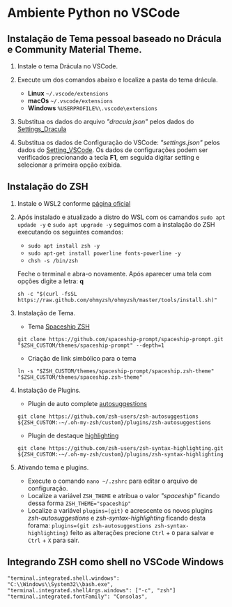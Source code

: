 # Ambiente Python no VSCode

## Instalação de Tema pessoal baseado no Drácula e Community Material Theme.

1. Instale o tema Drácula no VSCode.

2. Execute um dos comandos abaixo e localize a pasta do tema drácula.
    - **Linux** `~/.vscode/extensions`
    - **macOs** `~/.vscode/extensions`
    - **Windows** `%USERPROFILE%\.vscode\extensions`
  
3. Substitua os dados do arquivo *"dracula.json"* pelos dados do [Settings_Dracula](https://github.com/Ailson-Araujo/MyThemeVsCode_ToPython/blob/main/Settings_Dracula.json)

4. Substitua os dados de Configuração do VSCode: *"settings.json"* pelos dados do [Setting_VSCode](https://github.com/Ailson-Araujo/MyThemeVsCode_ToPython/blob/main/Setting_VSCode.json). Os dados de configurações podem ser verificados precionando a tecla **F1**, em seguida digitar setting e selecionar a primeira opção exibida.

## Instalação do ZSH

1. Instale o WSL2 conforme [página oficial](https://docs.microsoft.com/pt-br/windows/wsl/install)
2. Após instalado e atualizado a distro do WSL com os camandos `sudo apt updade -y` e `sudo apt upgrade -y` seguimos com a instalação do ZSH executando os seguintes comandos:
   - `sudo apt install zsh -y`
   - `sudo apt-get install powerline fonts-powerline -y`
   - `chsh -s /bin/zsh`
   
   Feche o terminal e abra-o novamente. Após aparecer uma tela com opções digite a letra: **q**
   
   ```
   sh -c "$(curl -fsSL https://raw.github.com/ohmyzsh/ohmyzsh/master/tools/install.sh)"
   ```
   
3. Instalação de Tema.
   
   - Tema [Spaceship ZSH](https://github.com/spaceship-prompt/spaceship-prompt)
   ```
   git clone https://github.com/spaceship-prompt/spaceship-prompt.git "$ZSH_CUSTOM/themes/spaceship-prompt" --depth=1
   ```
   
   - Criação de link simbólico para o tema
   ```
   ln -s "$ZSH_CUSTOM/themes/spaceship-prompt/spaceship.zsh-theme" "$ZSH_CUSTOM/themes/spaceship.zsh-theme"
   ```
4. Instalação de Plugins.
   
   - Plugin de auto complete [autosuggestions](https://github.com/zsh-users/zsh-autosuggestions/blob/master/INSTALL.md)
   ```
   git clone https://github.com/zsh-users/zsh-autosuggestions ${ZSH_CUSTOM:-~/.oh-my-zsh/custom}/plugins/zsh-autosuggestions
   ```
   
   - Plugin de destaque [highlighting](https://github.com/zsh-users/zsh-syntax-highlighting/blob/master/INSTALL.md)
   ```
   git clone https://github.com/zsh-users/zsh-syntax-highlighting.git ${ZSH_CUSTOM:-~/.oh-my-zsh/custom}/plugins/zsh-syntax-highlighting
   ```
   
5. Ativando tema e plugins.
   - Execute o comando `nano ~/.zshrc` para editar o arquivo de configuração.
   - Localize a variável `ZSH_THEME` e atribua o valor *"spaceship"* ficando dessa forma `ZSH_THEME="spaceship"`
   - Localize a variável `plugins=(git)` e acrescente os novos plugins *zsh-autosuggestions* e *zsh-syntax-highlighting* ficando desta forama: `plugins=(git zsh-autosuggestions zsh-syntax-highlighting)` feito as alterações precione `Ctrl` + `O` para salvar e `Ctrl` + `X` para sair.

## Integrando ZSH como shell no VSCode Windows

```
"terminal.integrated.shell.windows": "C:\\Windows\\System32\\bash.exe",
"terminal.integrated.shellArgs.windows": ["-c", "zsh"]
"terminal.integrated.fontFamily": "Consolas",
```
   
   
